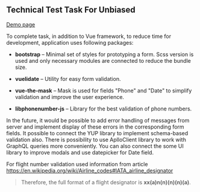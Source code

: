 ## Technical Test Task For Unbiased

[Demo page](https://shaburovpv.github.io/Unbiased-Test-Task)

To complete task, in addition to Vue framework, to reduce time for development, application uses following packages:

* **bootstrap** – Minimal set of styles for prototyping a form. Scss version is used and only necessary modules are connected to reduce the bundle size.

* **vuelidate** – Utility for easy form validation.

* **vue-the-mask** – Mask is used for fields "Phone" and "Date" to simplify validation and improve the user experience.

* **libphonenumber-js** – Library for the best validation of phone numbers.

In the future, it would be possible to add error handling of messages from server and implement display of these errors in the corresponding form fields.
It possible to connect the YUP library to implement schema-based validation also.
There is possibility to use AplloClient library to work with GraphQL queries more conveniently.
You can also connect the some UI library to improve modals and use datepicker for Date field.

For flight number validation used information from article https://en.wikipedia.org/wiki/Airline_codes#IATA_airline_designator
> Therefore, the full format of a flight designator is **xx(a)n(n)(n)(n)(a)**.

